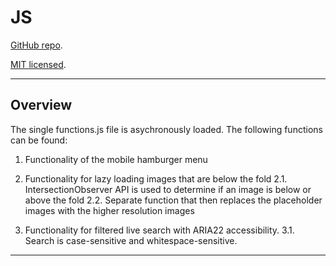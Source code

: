 # JS

[GitHub repo](https://github.com/PaulTran47/paultran47.github.io).

[MIT licensed](https://github.com/PaulTran47/paultran47.github.io/blob/master/LICENCE.md).

---

## Overview

The single functions.js file is asychronously loaded. The following functions can
be found:

1. Functionality of the mobile hamburger menu

2. Functionality for lazy loading images that are below the fold
  2.1. IntersectionObserver API is used to determine if an image is below or
  above the fold
  2.2. Separate function that then replaces the placeholder images with the
  higher resolution images

3. Functionality for filtered live search with ARIA22 accessibility.
  3.1. Search is case-sensitive and whitespace-sensitive.

---
